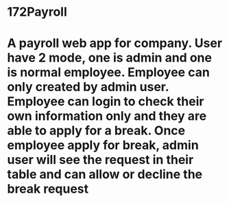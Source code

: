 # 172Payroll
# A payroll web app for company. User have 2 mode, one is admin and one is normal employee. Employee can only created by admin user. Employee can login to check their own information only and they are able to apply for a break. Once employee apply for break, admin user will see the request in their table and can allow or decline the break request

